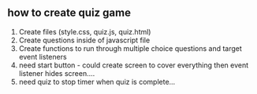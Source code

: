 ## how to create quiz game 
1. Create files (style.css, quiz.js, quiz.html)
2. Create questions inside of javascript file 
3. Create functions to run through multiple choice questions and target event listeners 
4. need start button - could create screen to cover everything then event listener hides screen....
5. need quiz to stop timer when quiz is complete...